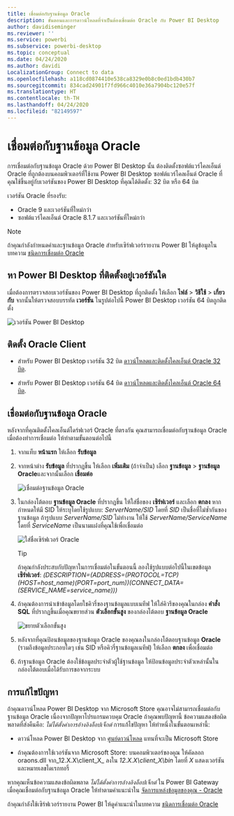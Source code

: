 ```yaml
---
title: เชื่อมต่อกับฐานข้อมูล Oracle
description: ขั้นตอนและการดาวน์โหลดที่จำเป็นต้องเชื่อมต่อ Oracle กับ Power BI Desktop
author: davidiseminger
ms.reviewer: ''
ms.service: powerbi
ms.subservice: powerbi-desktop
ms.topic: conceptual
ms.date: 04/24/2020
ms.author: davidi
LocalizationGroup: Connect to data
ms.openlocfilehash: a118cd0874410e538ca8329e0b8c0ed1bdb430b7
ms.sourcegitcommit: 834cad24901f7fd966c4010e36a7904bc120e57f
ms.translationtype: HT
ms.contentlocale: th-TH
ms.lasthandoff: 04/24/2020
ms.locfileid: "82149597"
---
```

# <a name="connect-to-an-oracle-database"></a>เชื่อมต่อกับฐานข้อมูล Oracle
การเชื่อมต่อกับฐานข้อมูล Oracle ด้วย Power BI Desktop นั้น ต้องติดตั้งซอฟต์แวร์ไคลเอ็นต์ Oracle ที่ถูกต้องบนคอมพิวเตอร์ที่ใช้งาน Power BI Desktop ซอฟต์แวร์ไคลเอ็นต์ Oracle ที่คุณใช้ขึ้นอยู่กับเวอร์ชันของ Power BI Desktop ที่คุณได้ติดตั้ง: 32 บิต หรือ 64 บิต

เวอร์ชัน Oracle ที่รองรับ: 
- Oracle 9 และเวอร์ชันที่ใหม่กว่า
- ซอฟต์แวร์ไคลเอ็นต์ Oracle 8.1.7 และเวอร์ชันที่ใหม่กว่า

> [!NOTE]
> ถ้าคุณกำลังกำหนดค่าและฐานข้อมูล Oracle สำหรับเซิร์ฟเวอร์รายงาน Power BI ให้ดูข้อมูลในบทความ [ชนิดการเชื่อมต่อ Oracle](https://docs.microsoft.com/sql/reporting-services/report-data/oracle-connection-type-ssrs?view=sql-server-ver15) 


## <a name="determining-which-version-of-power-bi-desktop-is-installed"></a>หา Power BI Desktop ที่ติดตั้งอยู่เวอร์ชันใด
เมื่อต้องการตรวจสอบเวอร์ชันของ Power BI Desktop ที่ถูกติดตั้ง ให้เลือก **ไฟล์** > **วิธีใช้** > **เกี่ยวกับ** จากนั้นให้ตรวจสอบบรรทัด **เวอร์ชัน** ในรูปต่อไปนี้ Power BI Desktop เวอร์ชัน 64 บิตถูกติดตั้ง

![เวอร์ชัน Power BI Desktop](media/desktop-connect-oracle-database/connect-oracle-database_1.png)

## <a name="installing-the-oracle-client"></a>ติดตั้ง Oracle Client
- สำหรับ Power BI Desktop เวอร์ชัน 32 บิต [ดาวน์โหลดและติดตั้งไคลเอ็นต์ Oracle 32 บิต](https://www.oracle.com/technetwork/topics/dotnet/utilsoft-086879.html).

- สำหรับ Power BI Desktop เวอร์ชัน 64 บิต [ดาวน์โหลดและติดตั้งไคลเอ็นต์ Oracle 64 บิต](https://www.oracle.com/technetwork/database/windows/downloads/index-090165.html).

## <a name="connect-to-an-oracle-database"></a>เชื่อมต่อกับฐานข้อมูล Oracle
หลังจากที่คุณติดตั้งไคลเอ็นต์ไดร์ฟเวอร์ Oracle ที่ตรงกัน คุณสามารถเชื่อมต่อกับฐานข้อมูล Oracle เมื่อต้องทำการเชื่อมต่อ ให้ทำตามขั้นตอนต่อไปนี้

1. จากแท็บ **หน้าแรก** ให้เลือก **รับข้อมูล** 

2. จากหน้าต่าง **รับข้อมูล** ที่ปรากฏขึ้น ให้เลือก **เพิ่มเติม** (ถ้าจำเป็น) เลือก **ฐานข้อมูล** > **ฐานข้อมูล Oracle**และจากนั้นเลือก **เชื่อมต่อ**
   
   ![เชื่อมต่อฐานข้อมูล Oracle](media/desktop-connect-oracle-database/connect-oracle-database_2.png)
2. ในกล่องโต้ตอบ **ฐานข้อมูล Oracle** ที่ปรากฏขึ้น ให้ใส่ชื่อของ **เซิร์ฟเวอร์** และเลือก **ตกลง** หากกำหนดให้มี SID ให้ระบุโดยใช้รูปแบบ: *ServerName/SID* โดยที่ *SID* เป็นชื่อที่ไม่ซ้ำกันของฐานข้อมูล ถ้ารูปแบบ *ServerName/SID* ไม่ทำงาน ให้ใช้ *ServerName/ServiceName* โดยที่ *ServiceName* เป็นนามแฝงที่คุณใช้เพื่อเชื่อมต่อ


   ![ใส่ชื่อเซิร์ฟเวอร์ Oracle](media/desktop-connect-oracle-database/connect-oracle-database_3.png)

   > [!TIP]
   > ถ้าคุณกำลังประสบกับปัญหาในการเชื่อมต่อในขั้นตอนนี้ ลองใช้รูปแบบต่อไปนี้ในเขตข้อมูล **เซิร์ฟเวอร์**: *(DESCRIPTION=(ADDRESS=(PROTOCOL=TCP)(HOST=host_name)(PORT=port_num))(CONNECT_DATA=(SERVICE_NAME=service_name)))*
   
3. ถ้าคุณต้องการนำเข้าข้อมูลโดยใชคิวรี่ของฐานข้อมูลแบบเนทีฟ ให้ใส่คิวรีของคุณในกล่อง **คำสั่ง SQL** ที่ปรากฏขึ้นเมื่อคุณขยายส่วน **ตัวเลือกขั้นสูง** ของกล่องโต้ตอบ **ฐานข้อมูล Oracle**
   
   ![ขยายตัวเลือกขั้นสูง](media/desktop-connect-oracle-database/connect-oracle-database_4.png)
4. หลังจากที่คุณป้อนข้อมูลของฐานข้อมูล Oracle ของคุณลงในกล่องโต้ตอบฐานข้อมูล **Oracle** (รวมถึงข้อมูลประกอบใดๆ เช่น SID หรือคิวรี่ฐานข้อมูลเนทีฟ) ให้เลือก **ตกลง** เพื่อเชื่อมต่อ
5. ถ้าฐานข้อมูล Oracle ต้องใช้ข้อมูลประจำตัวผู้ใช้ฐานข้อมูล ให้ป้อนข้อมูลประจำตัวเหล่านั้นในกล่องโต้ตอบเมื่อได้รับการขอจากระบบ


## <a name="troubleshooting"></a>การแก้ไขปัญหา

ถ้าคุณดาวน์โหลด Power BI Desktop จาก Microsoft Store คุณอาจไม่สามารถเชื่อมต่อกับฐานข้อมูล Oracle เนื่องจากปัญหาโปรแกรมควบคุม Oracle ถ้าคุณพบปัญหานี้ ข้อความแสดงข้อผิดพลาดที่ส่งคืนคือ: *ไม่ได้ตั้งค่าการอ้างอิงอ็อปเจ็กต์* การแก้ไขปัญหา ให้ทำหนึ่งในขั้นตอนเหล่านี้:

* ดาวน์โหลด Power BI Desktop จาก [ศูนย์ดาวน์โหลด](https://www.microsoft.com/download/details.aspx?id=58494) แทนที่จะเป็น Microsoft Store

* ถ้าคุณต้องการใช้เวอร์ชันจาก Microsoft Store: บนคอมพิวเตอร์ของคุณ ให้คัดลอก oraons.dll จาก_12.X.X\client_X_ ลงใน _12.X.X\client_X\bin_ โดยที่ _X_ แสดงเวอร์ชันและหมายเลขไดเรกทอรี่

หากคุณเห็นข้อความแสดงข้อผิดพลาด *ไม่ได้ตั้งค่าการอ้างอิงอ็อปเจ็กต์* ใน Power BI Gateway เมื่อคุณเชื่อมต่อกับฐานข้อมูล Oracle ให้ทำตามคำแนะนำใน [จัดการแหล่งข้อมูลของคุณ - Oracle](service-gateway-onprem-manage-oracle.md)

ถ้าคุณกำลังใช้เซิร์ฟเวอร์รายงาน Power BI ให้ดูคำแนะนำในบทความ [ชนิดการเชื่อมต่อ Oracle](https://docs.microsoft.com/sql/reporting-services/report-data/oracle-connection-type-ssrs?view=sql-server-ver15)